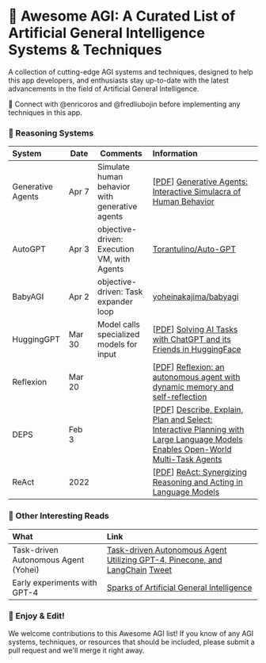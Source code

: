 # 🤖 Awesome AGI: A Curated List of Artificial General Intelligence Systems & Techniques

A collection of cutting-edge AGI systems and techniques, designed to help this app developers,
and enthusiasts stay up-to-date with the latest advancements in the field of
Artificial General Intelligence.

🤝 Connect with @enricoros and @fredliubojin before implementing any techniques in this app.

### 🌌 Reasoning Systems

| System            | Date   | Comments                                       | Information                                                                                                                                                                                            |
|:------------------|--------|------------------------------------------------|:-------------------------------------------------------------------------------------------------------------------------------------------------------------------------------------------------------|
| Generative Agents | Apr 7  | Simulate human behavior with generative agents | [[PDF](https://arxiv.org/pdf/2304.03442)] [Generative Agents: Interactive Simulacra of Human Behavior](https://arxiv.org/abs/2304.03442)                                                               |
| AutoGPT           | Apr 3  | objective-driven: Execution VM, with Agents    | [Torantulino/Auto-GPT](https://github.com/Torantulino/Auto-GPT)                                                                                                                                        |
| BabyAGI           | Apr 2  | objective-driven: Task expander loop           | [yoheinakajima/babyagi](https://github.com/yoheinakajima/babyagi)                                                                                                                                      |
| HuggingGPT        | Mar 30 | Model calls specialized models for input       | [[PDF](https://arxiv.org/pdf/2303.17580)] [Solving AI Tasks with ChatGPT and its Friends in HuggingFace](https://arxiv.org/abs/2303.17580)                                                             |
| Reflexion         | Mar 20 |                                                | [[PDF](https://arxiv.org/pdf/2303.11366)] [Reflexion: an autonomous agent with dynamic memory and self-reflection](https://arxiv.org/abs/2303.11366)                                                   |
| DEPS              | Feb 3  |                                                | [[PDF](https://arxiv.org/pdf/2302.01560)] [Describe, Explain, Plan and Select: Interactive Planning with Large Language Models Enables Open-World Multi-Task Agents](https://arxiv.org/abs/2302.01560) |
| ReAct             | 2022   |                                                | [[PDF](https://arxiv.org/pdf/2210.03629)] [ReAct: Synergizing Reasoning and Acting in Language Models](https://arxiv.org/abs/2210.03629)                                                               |

### 🌠 Other Interesting Reads

| What                                 | Link                                                                                                                                                                                                                                                                                                 |
|:-------------------------------------|:-----------------------------------------------------------------------------------------------------------------------------------------------------------------------------------------------------------------------------------------------------------------------------------------------------|
| Task-driven Autonomous Agent (Yohei) | [Task-driven Autonomous Agent Utilizing GPT-4, Pinecone, and LangChain](https://yoheinakajima.com/task-driven-autonomous-agent-utilizing-gpt-4-pinecone-and-langchain-for-diverse-applications/) [Tweet](https://twitter.com/yoheinakajima/status/1640934493489070080?t=TnCAUC_1ypEnxVKAARyIRQ&s=19) |
| Early experiments with GPT-4         | [Sparks of Artificial General Intelligence](https://arxiv.org/abs/2303.12712)                                                                                                                                                                                                                        |

### 🌟 Enjoy & Edit!

We welcome contributions to this Awesome AGI list! If you know of any AGI systems, techniques, or resources
that should be included, please submit a pull request and we'll merge it right away.

